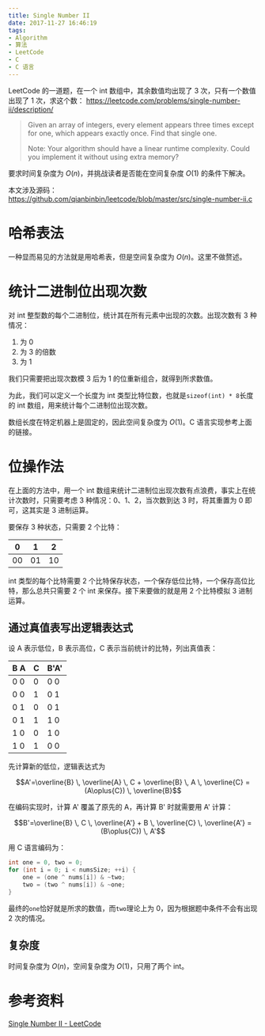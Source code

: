 ```yaml
---
title: Single Number II
date: 2017-11-27 16:46:19
tags:
- Algorithm
- 算法
- LeetCode
- C
- C 语言
---
```


LeetCode 的一道题，在一个 int 数组中，其余数值均出现了 3 次，只有一个数值出现了 1 次，求这个数：
<https://leetcode.com/problems/single-number-ii/description/>

> Given an array of integers, every element appears three times except for one, which appears exactly once. Find that single one.
>
> Note:
> Your algorithm should have a linear runtime complexity. Could you implement it without using extra memory?

要求时间复杂度为 $O(n)$，并挑战读者是否能在空间复杂度 $O(1)$ 的条件下解决。

本文涉及源码：
<https://github.com/qianbinbin/leetcode/blob/master/src/single-number-ii.c>

<!-- more -->

# 哈希表法

一种显而易见的方法就是用哈希表，但是空间复杂度为 $O(n)$。这里不做赘述。

# 统计二进制位出现次数

对 int 整型数的每个二进制位，统计其在所有元素中出现的次数。出现次数有 3 种情况：

1. 为 0
2. 为 3 的倍数
3. 为 1

我们只需要把出现次数模 3 后为 1 的位重新组合，就得到所求数值。

为此，我们可以定义一个长度为 int 类型比特位数，也就是`sizeof(int) * 8`长度的 int 数组，用来统计每个二进制位出现次数。

数组长度在特定机器上是固定的，因此空间复杂度为 $O(1)$。C 语言实现参考上面的链接。

# 位操作法

在上面的方法中，用一个 int 数组来统计二进制位出现次数有点浪费，事实上在统计次数时，只需要考虑 3 种情况：0、1、2，当次数到达 3 时，将其重置为 0 即可，这其实是 3 进制运算。

要保存 3 种状态，只需要 2 个比特：

  0 |  1 |  2
----|----|----
 00 | 01 | 10

int 类型的每个比特需要 2 个比特保存状态，一个保存低位比特，一个保存高位比特，那么总共只需要 2 个 int 来保存。接下来要做的就是用 2 个比特模拟 3 进制运算。

## 通过真值表写出逻辑表达式

设 A 表示低位，B 表示高位，C 表示当前统计的比特，列出真值表：

 B A | C | B'A'
-----|---|-----
 0 0 | 0 | 0 0
 0 0 | 1 | 0 1
 0 1 | 0 | 0 1
 0 1 | 1 | 1 0
 1 0 | 0 | 1 0
 1 0 | 1 | 0 0

先计算新的低位，逻辑表达式为

$$A'=\overline{B} \, \overline{A} \, C + \overline{B} \, A \, \overline{C}
    =(A\oplus{C}) \, \overline{B}$$

在编码实现时，计算 A' 覆盖了原先的 A，再计算 B' 时就需要用 A' 计算：

$$B'=\overline{B} \, C \, \overline{A'} + B \, \overline{C} \, \overline{A'}
    =(B\oplus{C}) \, A'$$

用 C 语言编码为：

```c
int one = 0, two = 0;
for (int i = 0; i < numsSize; ++i) {
    one = (one ^ nums[i]) & ~two;
    two = (two ^ nums[i]) & ~one;
}
```

最终的`one`恰好就是所求的数值，而`two`理论上为 0，因为根据题中条件不会有出现 2 次的情况。

## 复杂度

时间复杂度为 $O(n)$，空间复杂度为 $O(1)$，只用了两个 int。

# 参考资料

[Single Number II - LeetCode](https://leetcode.com/problems/single-number-ii/discuss/43294/Challenge-me-thx)
